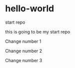 hello-world
===========

start repo

this is going to be my start repo


Change number 1

Change number 2


Change number 3


